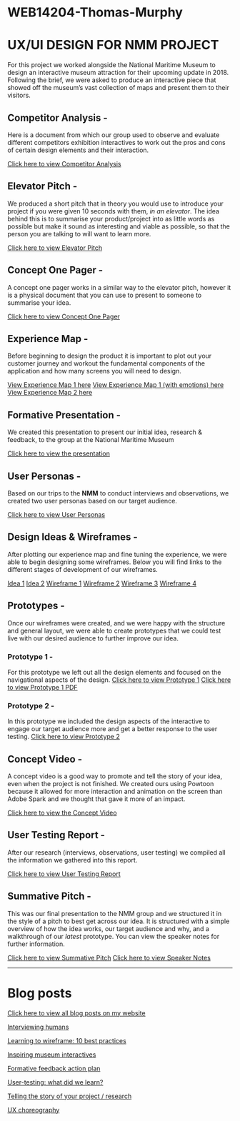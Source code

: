 # WEB14204-Thomas-Murphy
# UX/UI DESIGN FOR NMM PROJECT
For this project we worked alongside the National Maritime Museum to design an interactive museum attraction for their upcoming update in 2018. Following the brief, we were asked to produce an interactive piece that showed off the museum’s vast collection of maps and present them to their visitors. 

## Competitor Analysis - 
Here is a document from which our group used to observe and evaluate different competitors exhibition interactives to work out the pros and cons of certain design elements and their interaction. 

[Click here to view Competitor Analysis](https://docs.google.com/a/students.rave.ac.uk/document/d/1dPlbw5CQQBPjUYoufWG_MO47a1yY1xDSj644B9oZFA8/edit?usp=sharing)

## Elevator Pitch -
We produced a short pitch that in theory you would use to introduce your project if you were given 10 seconds with them, _in an elevator_. The idea behind this is to summarise your product/project into as little words as possible but make it sound as interesting and viable as possible, so that the person you are talking to will want to learn more.

[Click here to view Elevator Pitch](https://docs.google.com/a/students.rave.ac.uk/document/d/14PHLNEtW-d9HF1xmVc6PD247vW2nIjhdoismgBHGBm0/edit?usp=sharing)

## Concept One Pager - 
A concept one pager works in a similar way to the elevator pitch, however it is a physical document that you can use to present to someone to summarise your idea. 

[Click here to view Concept One Pager](https://drive.google.com/a/students.rave.ac.uk/file/d/0B7yml49bokAOd29BYUg5UDdGWkk/view?usp=sharing)

## Experience Map -
Before beginning to design the product it is important to plot out your customer journey and workout the fundamental components of the application and how many screens you will need to design. 

[View Experience Map 1 here](https://drive.google.com/a/students.rave.ac.uk/file/d/0B7yml49bokAOYW5JYXhOUldwdmM/view?usp=sharing)
[View Experience Map 1 (with emotions) here](https://drive.google.com/a/students.rave.ac.uk/file/d/0B7yml49bokAOUGlEbUJscGJremc/view?usp=sharing)
[View Experience Map 2 here](https://drive.google.com/a/students.rave.ac.uk/file/d/0B7yml49bokAObW9XTGNaNUxCZms/view?usp=sharing)

## Formative Presentation -
We created this presentation to present our initial idea, research & feedback,  to the group at the National Maritime Museum 

[Click here to view the presentation](http://slides.com/thomasmurphy-1/deck-2)

## User Personas - 
Based on our trips to the **NMM** to conduct interviews and observations, we created two user personas based on our target audience.

[Click here to view User Personas](https://docs.google.com/a/students.rave.ac.uk/document/d/1LxmVdRb2RgARkEEshHq0k6mc0OjGI0kspbvsEjX5L1E/edit?usp=sharing)

## Design Ideas & Wireframes - 
After plotting our experience map and fine tuning the experience, we were able to begin designing some wireframes. Below you will find links to the different stages of development of our wireframes. 

[Idea 1](https://drive.google.com/a/students.rave.ac.uk/file/d/0B7yml49bokAOVkV3TnJoMHE3Smc/view?usp=sharing)
[Idea 2](https://drive.google.com/a/students.rave.ac.uk/file/d/0B7yml49bokAOSEdyNTlGQWFLNGM/view?usp=sharing)
[Wireframe 1](https://drive.google.com/a/students.rave.ac.uk/file/d/0B7yml49bokAOQlpyYVpabWlFV1E/view?usp=sharing)
[Wireframe 2](https://drive.google.com/a/students.rave.ac.uk/file/d/0B7yml49bokAOelVuNF91OUJRTFk/view?usp=sharing)
[Wireframe 3](https://drive.google.com/a/students.rave.ac.uk/file/d/0B7yml49bokAOZ0kwbTh5Y25lRVE/view?usp=sharing)
[Wireframe 4](https://drive.google.com/a/students.rave.ac.uk/file/d/0B7yml49bokAOdkoxellVbUhQdms/view?usp=sharing)

## Prototypes - 
Once our wireframes were created, and we were happy with the  structure and general layout, we were able to create prototypes that we could test live with our desired audience to further improve our idea.

### Prototype 1 - 
For this prototype we left out all the design elements and focused on the navigational aspects of the design.
[Click here to view Prototype 1](https://invis.io/DPAJ0TXJV)
[Click here to view Prototype 1 PDF](https://drive.google.com/a/students.rave.ac.uk/file/d/0B7yml49bokAOVkVCcTNGSnpUOHM/view?usp=sharing) 

### Prototype 2 -
In this prototype we included the design aspects of the interactive to engage our target audience more and get a better response to the user testing.
[Click here to view Prototype 2](https://xd.adobe.com/view/357964b4-e063-4941-b5dd-4406a21fc397/)

## Concept Video -
A concept video is a good way to promote and tell the story of your idea, even when the project is not finished. We created ours using Powtoon because it allowed for more interaction and animation on the screen than Adobe Spark and we thought that gave it more of an impact. 

[Click here to view the Concept Video](https://www.youtube.com/watch?v=9fSPcA8tdfk)

## User Testing Report - 
After our research (interviews, observations, user testing) we compiled all the information we gathered into this report. 

[Click here to view User Testing Report](https://docs.google.com/a/students.rave.ac.uk/document/d/1UyXX_nlw1oZ4oYic5Rb68YaRCnxfjofGbuUMiBKA-bU/edit?usp=sharing) 

## Summative Pitch - 
This was our final presentation to the NMM group and we structured it in the style of a pitch to best get across our idea. It is structured with a simple overview of how the idea works, our target audience and why, and a walkthrough of our _latest_ prototype. You can view the speaker notes for further information. 

[Click here to view Summative Pitch](http://slides.com/thomasmurphy-1/deck-4)
[Click here to view Speaker Notes](https://docs.google.com/a/students.rave.ac.uk/document/d/11vFegUUn9A-Qq5XSmdZFJRmP69mz79Lajz8vLiUO3xM/edit?usp=sharing)

- - - -

# Blog posts
[Click here to view all blog posts on my website](http://thomasmurphy.work/web14204)

[Interviewing humans](https://thomasmurphy.work/blog/2017/1/10/interviewing-humans)

[Learning to wireframe: 10 best practices](https://thomasmurphy.work/blog/2017/1/31/learning-to-wireframe)

[Inspiring museum interactives](https://thomasmurphy.work/blog/2017/1/25/inspiring-museum-interactives)

[Formative feedback action plan](https://thomasmurphy.work/blog/2017/1/31/nmm-formative-feedback)

[User-testing: what did we learn?](https://thomasmurphy.work/blog/2017/3/8/user-testing-what-did-we-learn)

[Telling the story of your project / research](https://thomasmurphy.work/blog/2017/2/20/telling-the-story-of-your-project-research)

[UX choreography](https://thomasmurphy.work/blog/2017/3/2/ux-choreography)

					

			
	
